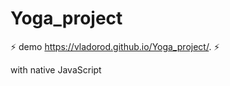 # Yoga_project

:zap: demo https://vladorod.github.io/Yoga_project/. :zap:

with native JavaScript 
